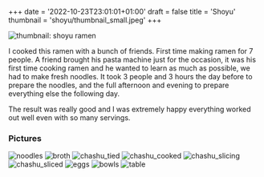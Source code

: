 +++
date = '2022-10-23T23:01:01+01:00'
draft = false
title = 'Shoyu'
thumbnail = 'shoyu/thumbnail_small.jpeg'
+++

![thumbnail: shoyu ramen](thumbnail.jpeg)

I cooked this ramen with a bunch of friends. First time making ramen for 7 people. A friend brought his pasta machine just for the occasion, it was his first time cooking ramen and he wanted to learn as much as possible, we had to make fresh noodles. It took 3 people and 3 hours the day before to prepare the noodles, and the full afternoon and evening to prepare everything else the following day.

The result was really good and I was extremely happy everything worked out well even with so many servings.

### Pictures

![noodles](noodles.jpeg)
![broth](broth.jpeg)
![chashu_tied](chashu_tied.jpeg)
![chashu_cooked](chashu_cooked.jpeg)
![chashu_slicing](chashu_slicing.jpeg)
![chashu_sliced](chashu_sliced.jpeg)
![eggs](eggs.jpeg)
![bowls](bowls.jpeg)
![table](table.jpeg)